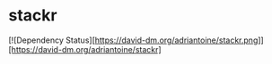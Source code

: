 stackr
======

[![Dependency Status][https://david-dm.org/adriantoine/stackr.png]][https://david-dm.org/adriantoine/stackr]
